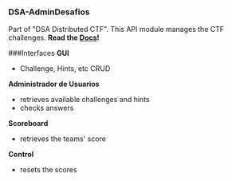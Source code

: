 ### DSA-AdminDesafios
Part of "DSA Distributed CTF". This API module manages the CTF challenges. **Read the [Docs](https://github.com/AxelCB/DSA-AdminDesafios/wiki)!**

###Interfaces
**GUI**
- Challenge, Hints, etc CRUD

**Administrador de Usuarios**
- retrieves available challenges and hints
- checks answers

**Scoreboard**
- retrieves the teams' score

**Control**
- resets the scores
